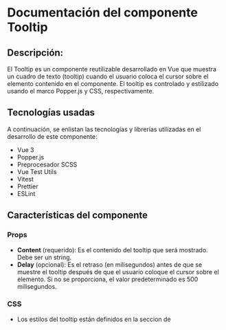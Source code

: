 # Documentación del componente Tooltip
## Descripción:
El Tooltip es un componente reutilizable desarrollado en Vue que muestra un cuadro de texto (tooltip) cuando el usuario coloca el cursor sobre el elemento contenido en el componente. El tooltip es controlado y estilizado usando el marco Popper.js y CSS, respectivamente.

## Tecnologías usadas
A continuación, se enlistan las tecnologías y librerías utilizadas en el desarrollo de este componente:
* Vue 3
* Popper.js
* Preprocesador SCSS
* Vue Test Utils
* Vitest
* Prettier
* ESLint

## Características del componente
### Props
* **Content** (requerido): Es el contenido del tooltip que será mostrado. Debe ser un string.
* **Delay** (opcional): Es el retraso (en milisegundos) antes de que se muestre el tooltip después de que el usuario coloque el cursor sobre el elemento. Si no se proporciona, el valor predeterminado es 500 milisegundos.

### CSS
- Los estilos del tooltip están definidos en la seccion de <style> y usan la extensión .scss.
- Se pueden modificar las variables *$tooltip-content-background* y *$tooltip-text-color* para cambiar el color de fondo y el color del texto del tooltip, respectivamente.
- Los estilos están "scoped", lo que significa que solo se aplicarán a este componente y no afectarán a otros componentes de la aplicación donde se reutilice.

### Notas
Este componente:
- Utiliza el hook onMounted para inicializar la instancia de Popper.js, que se encarga de controlar la posición y visibilidad del tooltip.
- Utiliza el hook onBeforeUnmount para destruir la instancia de Popper.js cuando el componente se desmonta, asegurando una limpieza adecuada de los recursos.
- Se apoya en las refs de Vue para tener acceso directo a los elementos del DOM y poder manipularlos con Popper.js.

## Uso del componente
Para utilizar este componente, primero se debe descargar el archivo *TheTooltip.vue* que se encuentra dentro de *src/components* y agregarlo al proyecto donde se reutilizara. 
Dentro del proyecto se debe de importar e incluir en los componentes de la instancia de Vue, para posteriormente usar la etiqueta del componente dentro de la plantilla (template) de Vue y pasar el contenido del tooltip y el retraso de aparición (opcional) como atributos del componente.

A continuación, un ejemplo:

```vue
<template>
<div>
    <Tooltip content="Este es un tooltip" delay="600">
        <button>Hover sobre mí</button>
    </Tooltip>
</div>
</template>

<script>
import Tooltip from './components/TheTooltip.vue';

export default {
    components: {
        Tooltip
    },
}
</script>
```

## Demostración
Siguiendo con el ejemplo anterior, mismo que se encuentra en el archivo *App.vue*, donde se importa y utiliza el Tooltip en un botón, se visualiza de la siguiente manera:

**Visualización del botón**

![tooltip](https://github.com/MileydyMtz/vue-tooltip-component/assets/85470047/e81e720d-6212-4382-8b10-6b1ca3a46577)

**Visualización del Tooltip al pasar el mouse sobre el botón**

![tooltip-hover](https://github.com/MileydyMtz/vue-tooltip-component/assets/85470047/172210a3-ed80-419a-be38-cd96645320e6)


## Pruebas
Las pruebas se han implementado utilizando vitest y vue-test-utils. 
A continuación, se presentan las pruebas implementadas:

- **renders tooltip content properly**: Verifica que el contenido del tooltip se renderice correctamente cuando se pasa el prop content.
- **delays the tooltip visibility**: Verifica que el tooltip no se muestre inmediatamente después de que el cursor pasa sobre el componente, pero después del retraso especificado.
- **hides the tooltip on mouse out**: Verifica que el tooltip se oculta cuando el cursor deja el componente.
- **does not show tooltip when content is empty**: Verifica que el tooltip no se muestre si la prop content está vacía.
- **does not show tooltip without mouseover**: Verifica que el tooltip no se muestre si el cursor no ha pasado sobre el componente.
